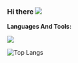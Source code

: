 ### Hi there ![](https://user-images.githubusercontent.com/18350557/176309783-0785949b-9127-417c-8b55-ab5a4333674e.gif)

**Languages And Tools:**

<p align="left">
  <a href="https://skillicons.dev">
    <img src="https://skillicons.dev/icons?i=js,ts,vue,vite,webpack,nodejs,vscode,notion&theme=light" />
  </a>
</p>

![Top Langs](https://github-readme-stats.vercel.app/api/top-langs/?username=sankigan&layout=compact)

<!--
**sankigan/sankigan** is a ✨ _special_ ✨ repository because its `README.md` (this file) appears on your GitHub profile.

Here are some ideas to get you started:

- 🔭 I’m currently working on ...
- 🌱 I’m currently learning ...
- 👯 I’m looking to collaborate on ...
- 🤔 I’m looking for help with ...
- 💬 Ask me about ...
- 📫 How to reach me: ...
- 😄 Pronouns: ...
- ⚡ Fun fact: ...
-->
